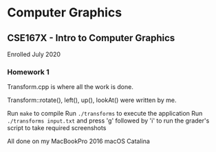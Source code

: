 # Computer Graphics

## CSE167X - Intro to Computer Graphics 

Enrolled July 2020

### Homework 1

Transform.cpp is where all the work is done.

Transform::rotate(), left(), up(), lookAt() were written by me.

Run `make` to compile
Run `./transforms` to execute the application
Run `./transforms input.txt` and press 'g' followed by 'i' to run the grader's script to take required screenshots

All done on my MacBookPro 2016 macOS Catalina
